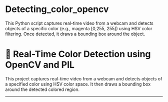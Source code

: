 # Detecting_color_opencv
This Python script captures real-time video from a webcam and detects objects of a specific color (e.g., magenta [0,255, 255]) using HSV color filtering. Once detected, it draws a bounding box around the object.

# 🎯 Real-Time Color Detection using OpenCV and PIL

This project captures real-time video from a webcam and detects objects of a specified color using HSV color space. It then draws a bounding box around the detected colored region.

---
